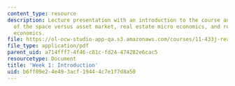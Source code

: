 ```yaml
---
content_type: resource
description: Lecture presentation with an introduction to the course and discussion
  of the space versus asset market, real estate micro economics, and real estate macro
  economics.
file: https://ol-ocw-studio-app-qa.s3.amazonaws.com/courses/11-433j-real-estate-economics-fall-2008/b6ff09e24e493acf19444c7e1f7d8a50_wk1.pdf
file_type: application/pdf
parent_uid: a714fff7-4f46-c81c-fd24-474282e6cac5
resourcetype: Document
title: 'Week 1: Introduction'
uid: b6ff09e2-4e49-3acf-1944-4c7e1f7d8a50
---
```

